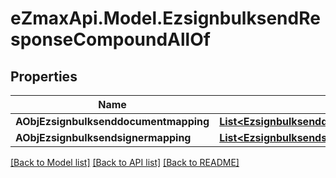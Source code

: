 
# eZmaxApi.Model.EzsignbulksendResponseCompoundAllOf

## Properties

Name | Type | Description | Notes
------------ | ------------- | ------------- | -------------
**AObjEzsignbulksenddocumentmapping** | [**List&lt;EzsignbulksenddocumentmappingResponseCompound&gt;**](EzsignbulksenddocumentmappingResponseCompound.md) |  | 
**AObjEzsignbulksendsignermapping** | [**List&lt;EzsignbulksendsignermappingResponse&gt;**](EzsignbulksendsignermappingResponse.md) |  | 

[[Back to Model list]](../README.md#documentation-for-models)
[[Back to API list]](../README.md#documentation-for-api-endpoints)
[[Back to README]](../README.md)

